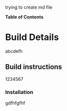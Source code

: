 trying to create md file

**Table of Contents**


# Build Details
abcdefh

## Build instructions
1234567

### Installation
gdfhfgfhf
